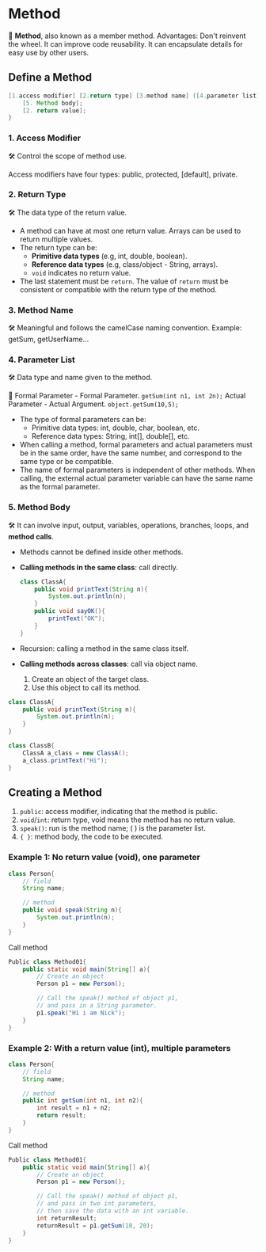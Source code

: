 # Method

📌 **Method**, also known as a member method. Advantages: Don't reinvent the wheel.
   It can improve code reusability.
   It can encapsulate details for easy use by other users.

## Define a Method

```java
[1.access modifier] [2.return type] [3.method name] ([4.parameter list]) {
    [5. Method body];
    [2. return value];
}
```

### 1. **Access Modifier**

🛠 Control the scope of method use.

Access modifiers have four types: public, protected, [default], private.

### 2. **Return Type**

🛠 The data type of the return value.

- A method can have at most one return value. Arrays can be used to return multiple values.
- The return type can be:
    - **Primitive data types** (e.g, int, double, boolean).
    - **Reference data types** (e.g, class/object - String, arrays).
    - `void` indicates no return value.
- The last statement must be `return`. The value of `return` must be consistent or compatible with the return type of the method.

### 3. **Method Name**

🛠 Meaningful and follows the camelCase naming convention. Example: getSum, getUserName…

### 4. **Parameter List**

🛠 Data type and name given to the method.

📌 Formal Parameter - Formal Parameter. `getSum(int n1, int 2n);`
Actual Parameter - Actual Argument. `object.getSum(10,5);`

- The type of formal parameters can be:
    - Primitive data types: int, double, char, boolean, etc.
    - Reference data types: String, int[], double[], etc.
- When calling a method, formal parameters and actual parameters must be in the same order, have the same number, and correspond to the same type or be compatible.
- The name of formal parameters is independent of other methods. When calling, the external actual parameter variable can have the same name as the formal parameter.

### 5. **Method Body**

🛠 It can involve input, output, variables, operations, branches, loops, and **method calls**.

- Methods cannot be defined inside other methods.
- **Calling methods in the same class**: call directly.
  
    ```java
    class ClassA{
    	public void printText(String n){
    		System.out.println(n);	
    	}
    	public void sayOK(){
    		printText("OK");
    	}
    }
    ```
    
- Recursion: calling a method in the same class itself.
  
- **Calling methods across classes**: call via object name.
    1. Create an object of the target class.
    2. Use this object to call its method.

```java
class ClassA{
	public void printText(String n){
		System.out.println(n);	
	}
}

class ClassB{
	ClassA a_class = new ClassA();
	a_class.printText("Hi");
}
```

## Creating a Method

1. `public`: access modifier, indicating that the method is public.
2. `void`/`int`: return type, void means the method has no return value.
3. `speak()`: run is the method name; ( ) is the parameter list.
4. `{ }`: method body, the code to be executed.

### Example 1: No return value (void), one parameter

```java
class Person{
	// field
	String name;

	// method
	public void speak(String n){
		System.out.println(n);
	}
}
```

Call method 

```java
Public class Method01{
	public static void main(String[] a){
		// Create an object
		Person p1 = new Person();

		// Call the speak() method of object p1,
		// and pass in a String parameter.
		p1.speak("Hi i am Nick");
	}
}
```

### Example 2: With a return value (int), multiple parameters

```java
class Person{
	// field
	String name;

	// method
	public int getSum(int n1, int n2){
		int result = n1 + n2;
		return result;
	}
}
```

Call method 

```java
Public class Method01{
	public static void main(String[] a){
		// Create an object
		Person p1 = new Person();

		// Call the speak() method of object p1,
		// and pass in two int parameters,
		// then save the data with an int variable.
		int returnResult;
		returnResult = p1.getSum(10, 20);
	}
}
```